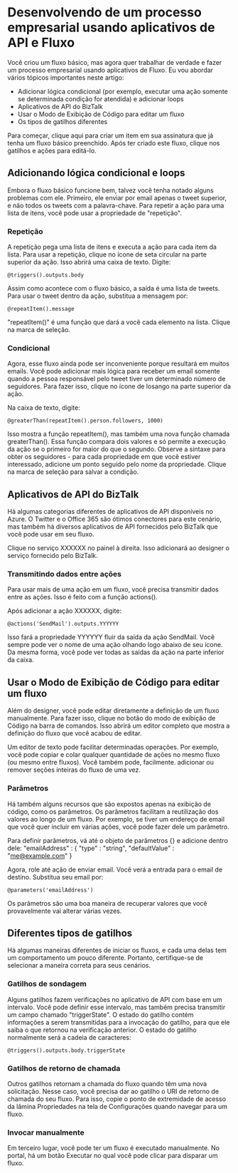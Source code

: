 ﻿<properties 
	pageTitle="Criar um processo empresarial" 
	description="Criar um processo empresarial" 
	authors="stepsic-microsoft-com" 
	manager="dwrede" 
	editor="" 
	services="app-service-logic" 
	documentationCenter=""/>



<tags
	ms.service="app-service-logic"
	ms.workload="web"
	ms.tgt_pltfrm="na"
	ms.devlang="na"
	ms.topic="article"
	ms.date="02/24/2015"
	ms.author="stepsic"/>

# Desenvolvendo de um processo empresarial usando aplicativos de API e Fluxo

Você criou um fluxo básico, mas agora quer trabalhar de verdade e fazer um processo empresarial usando aplicativos de Fluxo.  Eu vou abordar vários tópicos importantes neste artigo:

- Adicionar lógica condicional (por exemplo, executar uma ação somente se determinada condição for atendida) e adicionar loops
- Aplicativos de API do BizTalk
- Usar o Modo de Exibição de Código para editar um fluxo
- Os tipos de gatilhos diferentes

Para começar, clique aqui para criar um item em sua assinatura que já tenha um fluxo básico preenchido.  Após ter criado este fluxo, clique nos gatilhos e ações para editá-lo.

## Adicionando lógica condicional e loops

Embora o fluxo básico funcione bem, talvez você tenha notado alguns problemas com ele.  Primeiro, ele enviar por email apenas o tweet superior, e não todos os tweets com a palavra-chave.  Para repetir a ação para uma lista de itens, você pode usar a propriedade de "repetição".

### Repetição

A repetição pega uma lista de itens e executa a ação para cada item da lista.  Para usar a repetição, clique no ícone de seta circular na parte superior da ação.  Isso abrirá uma caixa de texto. Digite:

    @triggers().outputs.body

Assim como acontece com o fluxo básico, a saída é uma lista de tweets.  Para usar o tweet dentro da ação, substitua a mensagem por:

    @repeatItem().message

"repeatItem()" é uma função que dará a você cada elemento na lista.  Clique na marca de seleção.

### Condicional

Agora, esse fluxo ainda pode ser inconveniente porque resultará em muitos emails.  Você pode adicionar mais lógica para receber um email somente quando a pessoa responsável pelo tweet tiver um determinado número de seguidores.  Para fazer isso, clique no ícone de losango na parte superior da ação. 

Na caixa de texto, digite:

    @greaterThan(repeatItem().person.followers, 1000)

Isso mostra a função repeatItem(), mas também uma nova função chamada greaterThan().  Essa função compara dois valores e só permite a execução da ação se o primeiro for maior do que o segundo.  Observe a sintaxe para obter os seguidores - para cada propriedade em que você estiver interessado, adicione um ponto seguido pelo nome da propriedade.  Clique na marca de seleção para salvar a condição.

## Aplicativos de API do BizTalk

Há algumas categorias diferentes de aplicativos de API disponíveis no Azure.  O Twitter e o Office 365 são ótimos conectores para este cenário, mas também há diversos aplicativos de API fornecidos pelo BizTalk que você pode usar em seu fluxo.

Clique no serviço XXXXXX no painel à direita.  Isso adicionará ao designer o serviço fornecido pelo BizTalk.

### Transmitindo dados entre ações

Para usar mais de uma ação em um fluxo, você precisa transmitir dados entre as ações.  Isso é feito com a função actions(). 

Após adicionar a ação XXXXXX, digite:

    @actions('SendMail').outputs.YYYYYY

Isso fará a propriedade YYYYYY fluir da saída da ação SendMail.  Você sempre pode ver o nome de uma ação olhando logo abaixo de seu ícone.  Da mesma forma, você pode ver todas as saídas da ação na parte inferior da caixa.

## Usar o Modo de Exibição de Código para editar um fluxo

Além do designer, você pode editar diretamente a definição de um fluxo manualmente.  Para fazer isso, clique no botão do modo de exibição de Código na barra de comandos.  Isso abrirá um editor completo que mostra a definição do fluxo que você acabou de editar.

Um editor de texto pode facilitar determinadas operações. Por exemplo, você pode copiar e colar qualquer quantidade de ações no mesmo fluxo (ou mesmo entre fluxos).  Você também pode, facilmente. adicionar ou remover seções inteiras do fluxo de uma vez.

### Parâmetros

Há também alguns recursos que são expostos apenas na exibição de código, como os parâmetros.  Os parâmetros facilitam a reutilização dos valores ao longo de um fluxo.  Por exemplo, se tiver um endereço de email que você quer incluir em várias ações, você pode fazer dele um parâmetro.

Para definir parâmetros, vá até o objeto de parâmetros {} e adicione dentro dele:
    "emailAddress" : {
	    "type" : "string",
	    "defaultValue" : "me@example.com"
    }

Agora, role até ação de enviar email.  Você verá a entrada para o email de destino. Substitua seu email por:

    @parameters('emailAddress')

Os parâmetros são uma boa maneira de recuperar valores que você provavelmente vai alterar várias vezes.

## Diferentes tipos de gatilhos

Há algumas maneiras diferentes de iniciar os fluxos, e cada uma delas tem um comportamento um pouco diferente. Portanto, certifique-se de selecionar a maneira correta para seus cenários.

### Gatilhos de sondagem

Alguns gatilhos fazem verificações no aplicativo de API com base em um intervalo.  Você pode definir esse intervalo, mas também precisa transmitir um campo chamado "triggerState".  O estado do gatilho contém informações a serem transmitidas para a invocação do gatilho, para que ele saiba o que retornou na verificação anterior.  O estado do gatilho normalmente será a cadeia de caracteres:

    @triggers().outputs.body.triggerState

### Gatilhos de retorno de chamada

Outros gatilhos retornam a chamada do fluxo quando têm uma nova solicitação.  Nesse caso, você precisa dar ao gatilho o URI de retorno de chamada do seu fluxo.  Para isso, copie o ponto de extremidade de acesso da lâmina Propriedades na tela de Configurações quando navegar para um fluxo. 

### Invocar manualmente

Em terceiro lugar, você pode ter um fluxo é executado manualmente.  No portal, há um botão Executar no qual você pode clicar para disparar um fluxo. 

<!--HONumber=49-->